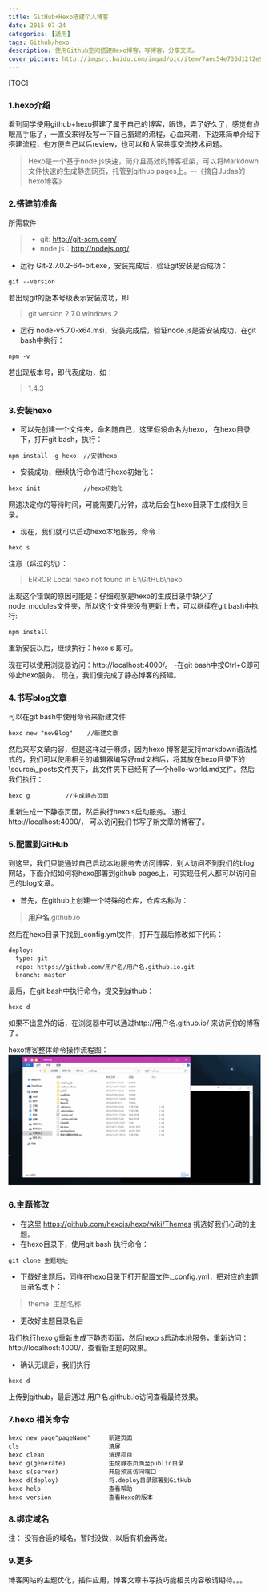```yaml
---
title: GitHub+Hexo搭建个人博客
date: 2015-07-24
categories: [通用]
tags: Github/hexo
description: 使用Github空间搭建Hexo博客，写博客，分享交流。
cover_picture: http://imgsrc.baidu.com/imgad/pic/item/7aec54e736d12f2e9525d04744c2d562853568f0.jpg
---
```


<!--more-->

[TOC]

### 1.hexo介绍
看到同学使用github+hexo搭建了属于自己的博客，眼馋，弄了好久了，感觉有点眼高手低了，一直没来得及写一下自己搭建的流程，心血来潮，下边来简单介绍下搭建流程，也方便自己以后review，也可以和大家共享交流技术问题。
>Hexo是一个基于node.js快速，简介且高效的博客框架，可以将Markdown文件快速的生成静态网页，托管到github pages上。--《摘自Judas的hexo博客》

### 2.搭建前准备
所需软件
> - git: http://git-scm.com/
> - node.js：http://nodejs.org/

- 运行 Git-2.7.0.2-64-bit.exe，安装完成后，验证git安装是否成功：
```
git --version
```
若出现git的版本号级表示安装成功，即
> git version 2.7.0.windows.2

- 运行 node-v5.7.0-x64.msi，安装完成后，验证node.js是否安装成功，在git bash中执行：
```
npm -v
```
若出现版本号，即代表成功，如：
> 1.4.3

### 3.安装hexo
- 可以先创建一个文件夹，命名随自己，这里假设命名为hexo，
在hexo目录下，打开git bash，执行：
```
npm install -g hexo  //安装hexo
```
- 安装成功，继续执行命令进行hexo初始化：
```
hexo init            //hexo初始化
```
网速决定你的等待时间，可能需要几分钟，成功后会在hexo目录下生成相关目录。
 - 现在，我们就可以启动hexo本地服务，命令：
 ```
 hexo s
 ```
 注意（踩过的坑）：
 > ERROR Local hexo not found in E:\GitHub\hexo
 
 出现这个错误的原因可能是：仔细观察是hexo的生成目录中缺少了node_modules文件夹，所以这个文件夹没有更新上去，可以继续在git bash中执行:
 ```
 npm install
 ```
 重新安装以后，继续执行：hexo s  即可。
 
 现在可以使用浏览器访问：http://localhost:4000/。
 -在git bash中按Ctrl+C即可停止hexo服务。
 现在，我们便完成了静态博客的搭建。
 
 ### 4.书写blog文章
 可以在git bash中使用命令来新建文件

    hexo new "newBlog"    //新建文章
    
然后来写文章内容，但是这样过于麻烦，因为hexo 博客是支持markdown语法格式的，我们可以使用相关的编辑器编写好md文档后，将其放在hexo目录下的\source\\_posts文件夹下，此文件夹下已经有了一个hello-world.md文件。然后我们执行：
```
hexo g          //生成静态页面
```
重新生成一下静态页面，然后执行hexo s启动服务。
通过http://localhost:4000/，  可以访问我们书写了新文章的博客了。

### 5.配置到GitHub
到这里，我们只能通过自己启动本地服务去访问博客，别人访问不到我们的blog网站，下面介绍如何将hexo部署到github pages上，可实现任何人都可以访问自己的blog文章。

- 首先，在github上创建一个特殊的仓库，仓库名称为：

> **用户名**.github.io

然后在hexo目录下找到_config.yml文件，打开在最后修改如下代码：
```
deploy:
  type: git
  repo: https://github.com/用户名/用户名.github.io.git
  branch: master
```
 
 最后，在git bash中执行命令，提交到github：

    hexo d

如果不出意外的话，在浏览器中可以通过http://用户名.github.io/  来访问你的博客了。

hexo博客整体命令操作流程图：
![hexoBlogProces](https://raw.githubusercontent.com/williamHappy/FileRepo/master/hexo/20161124/HexoBlog/img/hexoBlogProces.gif)

### 6.主题修改
- 在这里 https://github.com/hexojs/hexo/wiki/Themes  挑选好我们心动的主题。
- 在hexo目录下，使用git bash 执行命令：
```
git clone 主题地址
```
- 下载好主题后，同样在hexo目录下打开配置文件:_config.yml，把对应的主题目录名改下：

> theme: 主题名称

- 更改好主题目录名后

我们执行hexo g重新生成下静态页面，然后hexo s启动本地服务，重新访问：http://localhost:4000/，查看新主题的效果。

- 确认无误后，我们执行
```
hexo d
```
上传到github，最后通过 用户名.github.io访问查看最终效果。

### 7.hexo 相关命令

    hexo new page"pageName"     新建页面
    cls                         清屏
    hexo clean                  清理项目
    hexo g(generate)            生成静态页面至public目录
    hexo s(server)              开启预览访问端口
    hexo d(deploy)              将.deploy目录部署到GitHub
    hexo help                   查看帮助
    hexo version                查看Hexo的版本
    
    
### 8.绑定域名
注： 没有合适的域名，暂时没做，以后有机会再做。

### 9.更多
博客网站的主题优化，插件应用，博客文章书写技巧能相关内容敬请期待。。。
